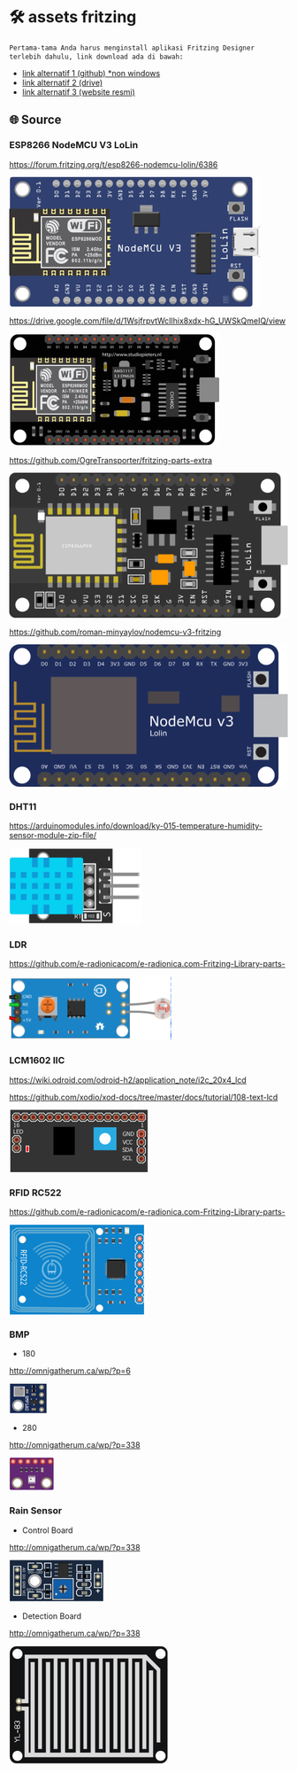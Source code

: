 # 🛠 assets fritzing

    Pertama-tama Anda harus menginstall aplikasi Fritzing Designer terlebih dahulu, link download ada di bawah:

- [link alternatif 1 (github) \*non windows](https://github.com/fritzing/fritzing-app/releases)
- [link alternatif 2 (drive)](https://drive.google.com/drive/folders/143UEhZlI20YVZcyeCiVGbbSZ-6VFV0yK?usp=sharing)
- [link alternatif 3 (website resmi)](http://fritzing.org/download/0.8.7b/windows/fritzing.0.8.7b.pc.zip)

## 🌐 Source

### ESP8266 NodeMCU V3 LoLin

https://forum.fritzing.org/t/esp8266-nodemcu-lolin/6386

![nodemcu-lolin-fized](img/nodemcu-lolin-fized.png)

https://drive.google.com/file/d/1WsjfrpvtWcIlhix8xdx-hG_UWSkQmeIQ/view

![nodemcu-lolin-fized](img/nodemcu-ch340.png)

https://github.com/OgreTransporter/fritzing-parts-extra

![nodemcu-lolin](img/nodemcu-lolin.png)

https://github.com/roman-minyaylov/nodemcu-v3-fritzing

![nodemcu-v3](img/nodemcu-v3.png)

### DHT11

https://arduinomodules.info/download/ky-015-temperature-humidity-sensor-module-zip-file/

![dht11](img/dht11.png)

### LDR

https://github.com/e-radionicacom/e-radionica.com-Fritzing-Library-parts-

![ldr](img/ldr.png)

### LCM1602 IIC

https://wiki.odroid.com/odroid-h2/application_note/i2c_20x4_lcd

https://github.com/xodio/xod-docs/tree/master/docs/tutorial/108-text-lcd

![lcm1602-iic](img/lcm1602-iic.png)

### RFID RC522

https://github.com/e-radionicacom/e-radionica.com-Fritzing-Library-parts-

![rfid](img/rfid-rc522.png)

### BMP

- 180

http://omnigatherum.ca/wp/?p=6

![bmp180](img/bmp180.png)

- 280

http://omnigatherum.ca/wp/?p=338

![bmp280](img/bmp280.png)

### Rain Sensor

- Control Board

http://omnigatherum.ca/wp/?p=338

![rs-control](img/rs-control.png)

- Detection Board

http://omnigatherum.ca/wp/?p=338

![rs-detection](img/rs-detection.png)
